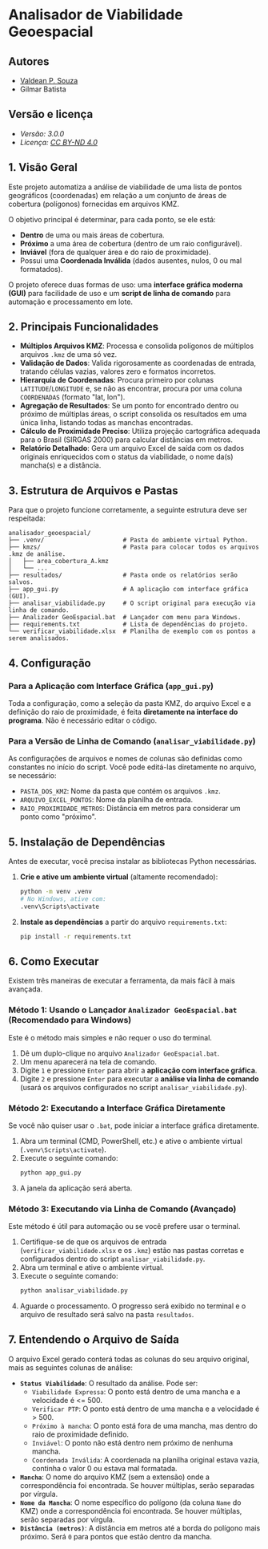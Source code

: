 # Analisador de Viabilidade Geoespacial

## Autores

- [Valdean P. Souza](https://www.github.com/valdean132)
- Gilmar Batista

## Versão e licença
- *Versão: 3.0.0*
- *Licença: [CC BY-ND 4.0](https://creativecommons.org/licenses/by-nd/4.0/)*

## 1. Visão Geral

Este projeto automatiza a análise de viabilidade de uma lista de pontos geográficos (coordenadas) em relação a um conjunto de áreas de cobertura (polígonos) fornecidas em arquivos KMZ.

O objetivo principal é determinar, para cada ponto, se ele está:
- **Dentro** de uma ou mais áreas de cobertura.
- **Próximo** a uma área de cobertura (dentro de um raio configurável).
- **Inviável** (fora de qualquer área e do raio de proximidade).
- Possui uma **Coordenada Inválida** (dados ausentes, nulos, 0 ou mal formatados).

O projeto oferece duas formas de uso: uma **interface gráfica moderna (GUI)** para facilidade de uso e um **script de linha de comando** para automação e processamento em lote.

## 2. Principais Funcionalidades

- **Múltiplos Arquivos KMZ**: Processa e consolida polígonos de múltiplos arquivos `.kmz` de uma só vez.
- **Validação de Dados**: Valida rigorosamente as coordenadas de entrada, tratando células vazias, valores zero e formatos incorretos.
- **Hierarquia de Coordenadas**: Procura primeiro por colunas `LATITUDE`/`LONGITUDE` e, se não as encontrar, procura por uma coluna `COORDENADAS` (formato "lat, lon").
- **Agregação de Resultados**: Se um ponto for encontrado dentro ou próximo de múltiplas áreas, o script consolida os resultados em uma única linha, listando todas as manchas encontradas.
- **Cálculo de Proximidade Preciso**: Utiliza projeção cartográfica adequada para o Brasil (SIRGAS 2000) para calcular distâncias em metros.
- **Relatório Detalhado**: Gera um arquivo Excel de saída com os dados originais enriquecidos com o status da viabilidade, o nome da(s) mancha(s) e a distância.

## 3. Estrutura de Arquivos e Pastas

Para que o projeto funcione corretamente, a seguinte estrutura deve ser respeitada:

```
analisador_geoespacial/
├── .venv/                      # Pasta do ambiente virtual Python.
├── kmzs/                       # Pasta para colocar todos os arquivos .kmz de análise.
│   ├── area_cobertura_A.kmz
│   └── ...
├── resultados/                 # Pasta onde os relatórios serão salvos.
├── app_gui.py                  # A aplicação com interface gráfica (GUI).
├── analisar_viabilidade.py     # O script original para execução via linha de comando.
├── Analizador GeoEspacial.bat  # Lançador com menu para Windows.
├── requirements.txt            # Lista de dependências do projeto.
└── verificar_viabilidade.xlsx  # Planilha de exemplo com os pontos a serem analisados.
```

## 4. Configuração

### Para a Aplicação com Interface Gráfica (`app_gui.py`)
Toda a configuração, como a seleção da pasta KMZ, do arquivo Excel e a definição do raio de proximidade, é feita **diretamente na interface do programa**. Não é necessário editar o código.

### Para a Versão de Linha de Comando (`analisar_viabilidade.py`)
As configurações de arquivos e nomes de colunas são definidas como constantes no início do script. Você pode editá-las diretamente no arquivo, se necessário:
- `PASTA_DOS_KMZ`: Nome da pasta que contém os arquivos `.kmz`.
- `ARQUIVO_EXCEL_PONTOS`: Nome da planilha de entrada.
- `RAIO_PROXIMIDADE_METROS`: Distância em metros para considerar um ponto como "próximo".

## 5. Instalação de Dependências

Antes de executar, você precisa instalar as bibliotecas Python necessárias.

1.  **Crie e ative um ambiente virtual** (altamente recomendado):
    ```bash
    python -m venv .venv
    # No Windows, ative com:
    .venv\Scripts\activate
    ```
2.  **Instale as dependências** a partir do arquivo `requirements.txt`:
    ```bash
    pip install -r requirements.txt
    ```

## 6. Como Executar

Existem três maneiras de executar a ferramenta, da mais fácil à mais avançada.

### Método 1: Usando o Lançador `Analizador GeoEspacial.bat` (Recomendado para Windows)
Este é o método mais simples e não requer o uso do terminal.

1.  Dê um duplo-clique no arquivo `Analizador GeoEspacial.bat`.
2.  Um menu aparecerá na tela de comando.
3.  Digite `1` e pressione `Enter` para abrir a **aplicação com interface gráfica**.
4.  Digite `2` e pressione `Enter` para executar a **análise via linha de comando** (usará os arquivos configurados no script `analisar_viabilidade.py`).

### Método 2: Executando a Interface Gráfica Diretamente
Se você não quiser usar o `.bat`, pode iniciar a interface gráfica diretamente.

1.  Abra um terminal (CMD, PowerShell, etc.) e ative o ambiente virtual (`.venv\Scripts\activate`).
2.  Execute o seguinte comando:
    ```bash
    python app_gui.py
    ```
3.  A janela da aplicação será aberta.

### Método 3: Executando via Linha de Comando (Avançado)
Este método é útil para automação ou se você prefere usar o terminal.

1.  Certifique-se de que os arquivos de entrada (`verificar_viabilidade.xlsx` e os `.kmz`) estão nas pastas corretas e configurados dentro do script `analisar_viabilidade.py`.
2.  Abra um terminal e ative o ambiente virtual.
3.  Execute o seguinte comando:
    ```bash
    python analisar_viabilidade.py
    ```
4.  Aguarde o processamento. O progresso será exibido no terminal e o arquivo de resultado será salvo na pasta `resultados`.

## 7. Entendendo o Arquivo de Saída

O arquivo Excel gerado conterá todas as colunas do seu arquivo original, mais as seguintes colunas de análise:

- **`Status Viabilidade`**: O resultado da análise. Pode ser:
    - `Viabilidade Expressa`: O ponto está dentro de uma mancha e a velocidade é <= 500.
    - `Verificar PTP`: O ponto está dentro de uma mancha e a velocidade é > 500.
    - `Próximo à mancha`: O ponto está fora de uma mancha, mas dentro do raio de proximidade definido.
    - `Inviável`: O ponto não está dentro nem próximo de nenhuma mancha.
    - `Coordenada Inválida`: A coordenada na planilha original estava vazia, continha o valor 0 ou estava mal formatada.
- **`Mancha`**: O nome do arquivo KMZ (sem a extensão) onde a correspondência foi encontrada. Se houver múltiplas, serão separadas por vírgula.
- **`Nome da Mancha`**: O nome específico do polígono (da coluna `Name` do KMZ) onde a correspondência foi encontrada. Se houver múltiplas, serão separadas por vírgula.
- **`Distância (metros)`**: A distância em metros até a borda do polígono mais próximo. Será `0` para pontos que estão dentro da mancha.